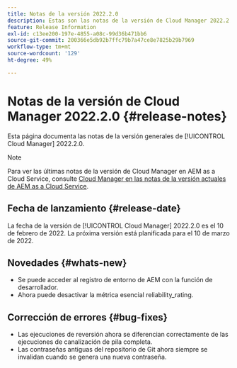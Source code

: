```yaml
---
title: Notas de la versión 2022.2.0
description: Estas son las notas de la versión de Cloud Manager 2022.2.0.
feature: Release Information
exl-id: c13ee200-197e-4855-a08c-99d36b471bb6
source-git-commit: 200366e5db92b7ffc79b7a47ce8e7825b29b7969
workflow-type: tm+mt
source-wordcount: '129'
ht-degree: 49%

---
```


# Notas de la versión de Cloud Manager 2022.2.0 {#release-notes}

Esta página documenta las notas de la versión generales de [!UICONTROL Cloud Manager] 2022.2.0.

>[!NOTE]
>
>Para ver las últimas notas de la versión de Cloud Manager en AEM as a Cloud Service, consulte [Cloud Manager en las notas de la versión actuales de AEM as a Cloud Service](https://experienceleague.adobe.com/docs/experience-manager-cloud-service/content/implementing/using-cloud-manager/release-notes-cloud-manager/release-notes-cm-current.html?lang=es).

## Fecha de lanzamiento {#release-date}

La fecha de la versión de [!UICONTROL Cloud Manager] 2022.2.0 es el 10 de febrero de 2022. La próxima versión está planificada para el 10 de marzo de 2022.

## Novedades {#whats-new}

* Se puede acceder al registro de entorno de AEM con la función de desarrollador.
* Ahora puede desactivar la métrica esencial reliability_rating.

## Corrección de errores {#bug-fixes}

* Las ejecuciones de reversión ahora se diferencian correctamente de las ejecuciones de canalización de pila completa.
* Las contraseñas antiguas del repositorio de Git ahora siempre se invalidan cuando se genera una nueva contraseña.
